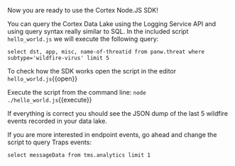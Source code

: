 Now you are ready to use the Cortex Node.JS SDK!

You can query the Cortex Data Lake using the Logging Service API and using query
syntax really similar to SQL. In the included script `hello_world.js` we will execute
the following query:

`select dst, app, misc, name-of-threatid from panw.threat where subtype='wildfire-virus' limit 5`

To check how the SDK works open the script in the editor `hello_world.js`{{open}}

Execute the script from the command line: `node ./hello_world.js`{{execute}}

If everything is correct you should see the JSON dump of the last 5 wildfire events
recorded in your data lake.

If you are more interested in endpoint events, go ahead and change the script
to query Traps events:

`select messageData from tms.analytics limit 1`
